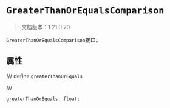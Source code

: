 # `GreaterThanOrEqualsComparison`

> 文档版本：1.21.0.20

`GreaterThanOrEqualsComparison`接口。

## 属性

/// define
`greaterThanOrEquals`


///

```js
greaterThanOrEquals: float;
```

